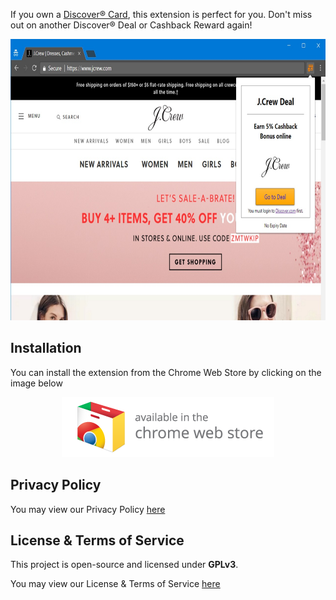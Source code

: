 If you own a [Discover® Card](https://www.discover.com/), this extension is perfect for you. Don't miss out on another Discover® Deal or Cashback Reward again!

<p align="center">
    <img src="../img/screenshots/jcrew.jpg" width="654" height="450" alt="Screenshot of extension in use" />
</p>

## Installation

You can install the extension from the Chrome Web Store by clicking on the image below

<p align="center">
    <a href="https://chrome.google.com/webstore/detail/discover%C2%AE-deals-and-cashb/ndgeljpfnjlnmbgekhjkchhhgoiipnfi">
        <img src="../img/promo/web-store-badge.png" alt="Click here to view the extension in the Chrome Web Store" />
    </a>
</p>

## Privacy Policy

You may view our Privacy Policy [here](privacy-policy.md)

## License & Terms of Service

This project is open-source and licensed under **GPLv3**.

You may view our License & Terms of Service [here](license-and-tos.md)